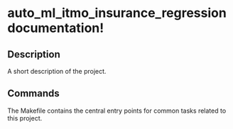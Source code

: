# auto_ml_itmo_insurance_regression documentation!

## Description

A short description of the project.

## Commands

The Makefile contains the central entry points for common tasks related to this project.

